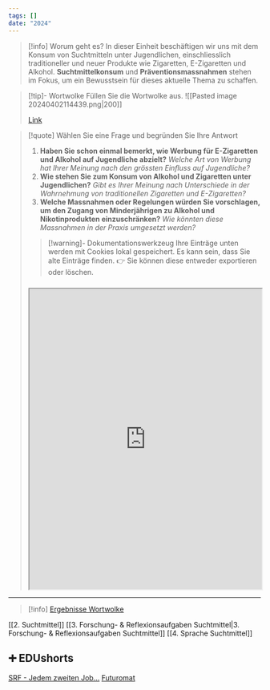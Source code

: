 ```yaml
---
tags: []
date: "2024"
---
```

>[!info] Worum geht es?
>In dieser Einheit beschäftigen wir uns mit dem Konsum von Suchtmitteln unter Jugendlichen, einschliesslich traditioneller und neuer Produkte wie Zigaretten, E-Zigaretten und Alkohol. **Suchtmittelkonsum** und **Präventionsmassnahmen** stehen im Fokus, um ein Bewusstsein für dieses aktuelle Thema zu schaffen.


>[!tip]- Wortwolke
>Füllen Sie die Wortwolke aus.
>![[Pasted image 20240402114439.png|200]]
>
>[Link](https://www.menti.com/alszhhf3jo6n)

>[!quote] Wählen Sie eine Frage und begründen Sie Ihre Antwort
>1. **Haben Sie schon einmal bemerkt, wie Werbung für E-Zigaretten und Alkohol auf Jugendliche abzielt?**
>*Welche Art von Werbung hat Ihrer Meinung nach den grössten Einfluss auf Jugendliche?*
>2. **Wie stehen Sie zum Konsum von Alkohol und Zigaretten unter Jugendlichen?**
>*Gibt es Ihrer Meinung nach Unterschiede in der Wahrnehmung von traditionellen Zigaretten und E-Zigaretten?*
>3. **Welche Massnahmen oder Regelungen würden Sie vorschlagen, um den Zugang von Minderjährigen zu Alkohol und Nikotinprodukten einzuschränken?**
>*Wie könnten diese Massnahmen in der Praxis umgesetzt werden?*
>   
>>[!warning]- Dokumentationswerkzeug 
>Ihre Einträge unten werden mit Cookies lokal gespeichert. Es kann sein, dass Sie alte Einträge finden. 
>👉 Sie können diese entweder exportieren oder löschen.
>#####
><iframe width="100%" height="600" src="https://app.Lumi.education/run/rdWSOq" allowfullscreen allow="geolocation *; autoplay; encrypted-media"></iframe>


---

>[!info] [Ergebnisse Wortwolke](https://www.mentimeter.com/app/presentation/alrd84juvccb15ffngkjhfmo59vagq9q)

[[2. Suchtmittel]]
[[3. Forschung- & Reflexionsaufgaben Suchtmittel|3. Forschung- & Reflexionsaufgaben Suchtmittel]]
[[4. Sprache Suchtmittel]]

## ➕ EDUshorts
[SRF - Jedem zweiten Job...](https://www.srf.ch/news/wirtschaft/in-jedem-zweiten-job-wird-der-mensch-ueberfluessig)
[Futuromat](https://job-futuromat.iab.de/)
